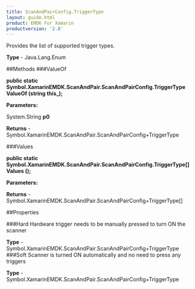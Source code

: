 ```yaml
---
title: ScanAndPairConfig.TriggerType
layout: guide.html
product: EMDK For Xamarin 
productversion: '2.8' 
---
```

Provides the list of supported trigger types.

**Type** - Java.Lang.Enum

##Methods
###ValueOf

**public static Symbol.XamarinEMDK.ScanAndPair.ScanAndPairConfig.TriggerType ValueOf (string this_);**


        

**Parameters:**

System.String **p0** 

**Returns** - Symbol.XamarinEMDK.ScanAndPair.ScanAndPairConfig+TriggerType

###Values

**public static Symbol.XamarinEMDK.ScanAndPair.ScanAndPairConfig.TriggerType[] Values ();**


        

**Parameters:**

**Returns** - Symbol.XamarinEMDK.ScanAndPair.ScanAndPairConfig+TriggerType[]

##Properties

###Hard
Hardware trigger needs to be manually pressed to turn ON the scanner

**Type** - Symbol.XamarinEMDK.ScanAndPair.ScanAndPairConfig+TriggerType
###Soft
Scanner is turned ON automatically and no need to press any triggers

**Type** - Symbol.XamarinEMDK.ScanAndPair.ScanAndPairConfig+TriggerType
